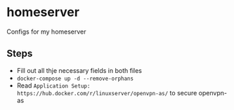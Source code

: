 # homeserver
Configs for my homeserver

## Steps  
- Fill out all thje necessary fields in both files
- `docker-compose up -d --remove-orphans`  
- Read `Application Setup: https://hub.docker.com/r/linuxserver/openvpn-as/` to secure openvpn-as  


